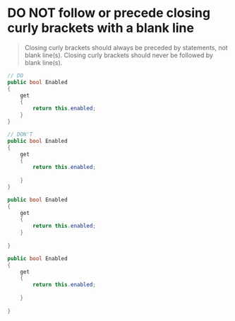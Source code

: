 # **DO NOT** follow or precede closing curly brackets with a blank line

> Closing curly brackets should always be preceded by statements, not blank line(s).
> Closing curly brackets should never be followed by blank line(s).  

``` csharp
// DO
public bool Enabled
{
    get
    {
        return this.enabled;
    }
}
```

``` csharp
// DON'T
public bool Enabled
{
    get
    {
        return this.enabled;
        
    }
}

public bool Enabled
{
    get
    {
        return this.enabled;
    }
    
}

public bool Enabled
{
    get
    {
        return this.enabled;
        
    }
    
}
```
